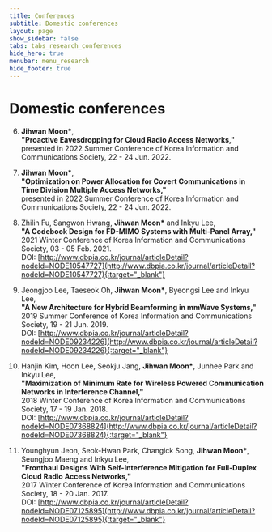 ```yaml
---
title: Conferences
subtitle: Domestic conferences
layout: page
show_sidebar: false
tabs: tabs_research_conferences
hide_hero: true
menubar: menu_research
hide_footer: true
---
```


# Domestic conferences

6. __Jihwan Moon*__,      
__"Proactive Eavesdropping for Cloud Radio Access Networks,"__     
presented in 2022 Summer Conference of Korea Information and Communications Society, 22 - 24 Jun. 2022.     

5. __Jihwan Moon*__,      
__"Optimization on Power Allocation for Covert Communications in Time Division Multiple Access Networks,"__     
presented in 2022 Summer Conference of Korea Information and Communications Society, 22 - 24 Jun. 2022.     

4. Zhilin Fu, Sangwon Hwang, __Jihwan Moon*__ and Inkyu Lee,      
__"A Codebook Design for FD-MIMO Systems with Multi-Panel Array,"__     
2021 Winter Conference of Korea Information and Communications Society, 03 - 05 Feb. 2021.      
DOI: [http://www.dbpia.co.kr/journal/articleDetail?nodeId=NODE10547727](http://www.dbpia.co.kr/journal/articleDetail?nodeId=NODE10547727){:target="_blank"}  

3. Jeongjoo Lee, Taeseok Oh, __Jihwan Moon*__, Byeongsi Lee and Inkyu Lee,      
__"A New Architecture for Hybrid Beamforming in mmWave Systems,"__     
2019 Summer Conference of Korea Information and Communications Society, 19 - 21 Jun. 2019.      
DOI: [http://www.dbpia.co.kr/journal/articleDetail?nodeId=NODE09234226](http://www.dbpia.co.kr/journal/articleDetail?nodeId=NODE09234226){:target="_blank"}  

2. Hanjin Kim, Hoon Lee, Seokju Jang, __Jihwan Moon*__, Junhee Park and Inkyu Lee,      
__"Maximization of Minimum Rate for Wireless Powered Communication Networks in Interference Channel,"__     
2018 Winter Conference of Korea Information and Communications Society, 17 - 19 Jan. 2018.      
DOI: [http://www.dbpia.co.kr/journal/articleDetail?nodeId=NODE07368824](http://www.dbpia.co.kr/journal/articleDetail?nodeId=NODE07368824){:target="_blank"}       

1. Younghyun Jeon, Seok-Hwan Park, Changick Song, __Jihwan Moon*__, Seungjoo Maeng and Inkyu Lee,       
__"Fronthaul Designs With Self-Interference Mitigation for Full-Duplex Cloud Radio Access Networks,"__        
2017 Winter Conference of Korea Information and Communications Society, 18 - 20 Jan. 2017.      
DOI: [http://www.dbpia.co.kr/journal/articleDetail?nodeId=NODE07125895](http://www.dbpia.co.kr/journal/articleDetail?nodeId=NODE07125895){:target="_blank"}       